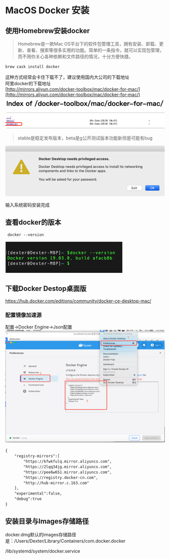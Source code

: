 # MacOS Docker 安装

## 使用Homebrew安装docker

> Homebrew是一款Mac OS平台下的软件包管理工具，拥有安装、卸载、更新、查看、搜索等很多实用的功能。简单的一条指令，就可以实现包管理，而不用你关心各种依赖和文件路径的情况，十分方便快捷。

```xml
brew cask install docker
```

这种方式经常会卡住下载不了，建议使用国内大公司的下载地址  
阿里docker的下载地址  
[http://mirrors.aliyun.com/docker-toolbox/mac/docker-for-mac/](http://mirrors.aliyun.com/docker-toolbox/mac/docker-for-mac/)  
![](/assets/运维基础-docker-安装与使用-1.png)

> stable是稳定发布版本，beta是g公开测试版本功能新但是可能有bug

![](/assets/运维基础-docker-安装与使用-2.png)

输入系统密码安装完成

## 查看docker的版本

```xml
 docker --version
```

![](/assets/运维基础-docker-安装与使用-3.png)

## 下载Docker Destop桌面版

https://hub.docker.com/editions/community/docker-ce-desktop-mac/

### 配置镜像加速源

配置-&gt;Docker Engine-&gt;Json配置![](/assets/运维基础-docker-安装与使用-4.png)

```xml
{
    "registry-mirrors":[
        "https://kfwkfulq.mirror.aliyuncs.com",
        "https://2lqq34jg.mirror.aliyuncs.com",
        "https://pee6w651.mirror.aliyuncs.com",
        "https://registry.docker-cn.com",
        "http://hub-mirror.c.163.com"
    ],
    "experimental":false,
    "debug":true
}
```
## 安装目录与Images存储路径
docker.dmg默认的images存储路径是：/Users/Dexter/Library/Containers/com.docker.docker

/lib/systemd/system/docker.service






